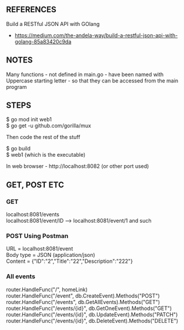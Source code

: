 ## REFERENCES
Build a RESTful JSON API with GOlang  
- https://medium.com/the-andela-way/build-a-restful-json-api-with-golang-85a83420c9da  

## NOTES
Many functions - not defined in main.go - have been named with Uppercase starting letter - so that they can be accessed from the main program  

## STEPS
$ go mod init web1  
$ go get -u github.com/gorilla/mux  

Then code the rest of the stuff  

$ go build  
$ web1 (which is the executable)  

In web browser - http://localhost:8082 (or other port used)  

## GET, POST ETC

### GET
localhost:8081/events  
localhost:8081/event/ID --> localhost:8081/event/1 and such  

### POST Using Postman
URL = localhost:8081/event  
Body type = JSON (application/json)  
Content = {"ID":"2","Title":"22","Description":"222"}  

### All events
router.HandleFunc("/", homeLink)  
router.HandleFunc("/event", db.CreateEvent).Methods("POST")  
router.HandleFunc("/events", db.GetAllEvents).Methods("GET")  
router.HandleFunc("/events/{id}", db.GetOneEvent).Methods("GET")  
router.HandleFunc("/events/{id}", db.UpdateEvent).Methods("PATCH")  
router.HandleFunc("/events/{id}", db.DeleteEvent).Methods("DELETE")  
